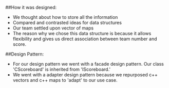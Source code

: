 ##How it was designed:  
  - We thought about how to store all the information  
  - Compared and contrasted ideas for data structures  
  - Our team settled upon vector of maps  
  - The reason why we chose this data structure is because it allows  
    flexibility and gives us direct association between team number and score.  
  
##Design Pattern:
  - For our design pattern we went with a facade design pattern. Our class  
    'CScoreboard' is inherited from 'IScoreboard.'
  - We went with a adapter design pattern because we repurposed c++ vectors and c++ maps to 'adapt' to our use case.
